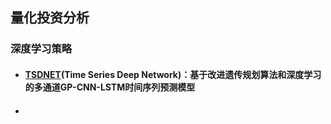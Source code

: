 ## 量化投资分析



### 深度学习策略

- ####  [TSDNET](https://github.com/XuZeliang2020/TSDNET )(Time Series Deep Network)：基于改进遗传规划算法和深度学习的多通道GP-CNN-LSTM时间序列预测模型

- 
  #### 
